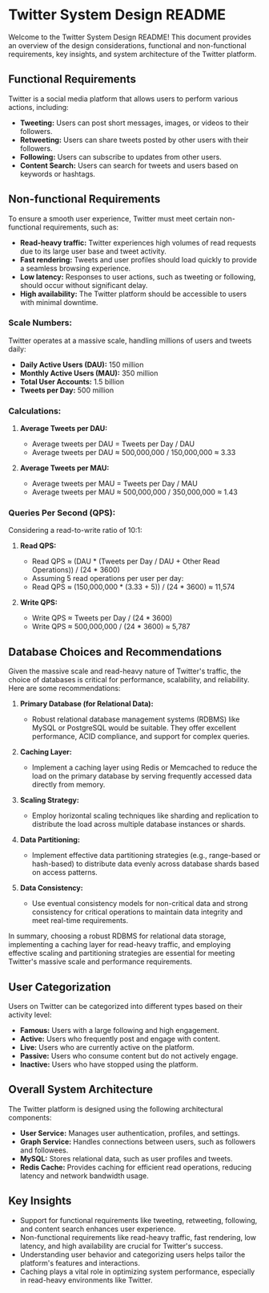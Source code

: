 # Twitter System Design README

Welcome to the Twitter System Design README! This document provides an overview of the design considerations, functional and non-functional requirements, key insights, and system architecture of the Twitter platform.

## Functional Requirements

Twitter is a social media platform that allows users to perform various actions, including:

- **Tweeting:** Users can post short messages, images, or videos to their followers.
- **Retweeting:** Users can share tweets posted by other users with their followers.
- **Following:** Users can subscribe to updates from other users.
- **Content Search:** Users can search for tweets and users based on keywords or hashtags.

## Non-functional Requirements

To ensure a smooth user experience, Twitter must meet certain non-functional requirements, such as:

- **Read-heavy traffic:** Twitter experiences high volumes of read requests due to its large user base and tweet activity.
- **Fast rendering:** Tweets and user profiles should load quickly to provide a seamless browsing experience.
- **Low latency:** Responses to user actions, such as tweeting or following, should occur without significant delay.
- **High availability:** The Twitter platform should be accessible to users with minimal downtime.

### Scale Numbers:

Twitter operates at a massive scale, handling millions of users and tweets daily:

- **Daily Active Users (DAU):** 150 million
- **Monthly Active Users (MAU):** 350 million
- **Total User Accounts:** 1.5 billion
- **Tweets per Day:** 500 million

### Calculations:

1. **Average Tweets per DAU:**
   - Average tweets per DAU = Tweets per Day / DAU
   - Average tweets per DAU ≈ 500,000,000 / 150,000,000 ≈ 3.33

2. **Average Tweets per MAU:**
   - Average tweets per MAU = Tweets per Day / MAU
   - Average tweets per MAU ≈ 500,000,000 / 350,000,000 ≈ 1.43

### Queries Per Second (QPS):

Considering a read-to-write ratio of 10:1:

1. **Read QPS:**
   - Read QPS ≈ (DAU * (Tweets per Day / DAU + Other Read Operations)) / (24 * 3600)
   - Assuming 5 read operations per user per day:
   - Read QPS ≈ (150,000,000 * (3.33 + 5)) / (24 * 3600) ≈ 11,574

2. **Write QPS:**
   - Write QPS ≈ Tweets per Day / (24 * 3600)
   - Write QPS ≈ 500,000,000 / (24 * 3600) ≈ 5,787

## Database Choices and Recommendations

Given the massive scale and read-heavy nature of Twitter's traffic, the choice of databases is critical for performance, scalability, and reliability. Here are some recommendations:

1. **Primary Database (for Relational Data):**
   - Robust relational database management systems (RDBMS) like MySQL or PostgreSQL would be suitable. They offer excellent performance, ACID compliance, and support for complex queries.

2. **Caching Layer:**
   - Implement a caching layer using Redis or Memcached to reduce the load on the primary database by serving frequently accessed data directly from memory.

3. **Scaling Strategy:**
   - Employ horizontal scaling techniques like sharding and replication to distribute the load across multiple database instances or shards.

4. **Data Partitioning:**
   - Implement effective data partitioning strategies (e.g., range-based or hash-based) to distribute data evenly across database shards based on access patterns.

5. **Data Consistency:**
   - Use eventual consistency models for non-critical data and strong consistency for critical operations to maintain data integrity and meet real-time requirements.

In summary, choosing a robust RDBMS for relational data storage, implementing a caching layer for read-heavy traffic, and employing effective scaling and partitioning strategies are essential for meeting Twitter's massive scale and performance requirements.


## User Categorization

Users on Twitter can be categorized into different types based on their activity level:

- **Famous:** Users with a large following and high engagement.
- **Active:** Users who frequently post and engage with content.
- **Live:** Users who are currently active on the platform.
- **Passive:** Users who consume content but do not actively engage.
- **Inactive:** Users who have stopped using the platform.

## Overall System Architecture

The Twitter platform is designed using the following architectural components:

- **User Service:** Manages user authentication, profiles, and settings.
- **Graph Service:** Handles connections between users, such as followers and followees.
- **MySQL:** Stores relational data, such as user profiles and tweets.
- **Redis Cache:** Provides caching for efficient read operations, reducing latency and network bandwidth usage.

## Key Insights

- Support for functional requirements like tweeting, retweeting, following, and content search enhances user experience.
- Non-functional requirements like read-heavy traffic, fast rendering, low latency, and high availability are crucial for Twitter's success.
- Understanding user behavior and categorizing users helps tailor the platform's features and interactions.
- Caching plays a vital role in optimizing system performance, especially in read-heavy environments like Twitter.